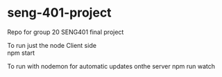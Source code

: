 # seng-401-project
Repo for group 20 SENG401 final project

To run just the node Client side  
npm start

To run with nodemon for automatic updates onthe server
npm run watch
